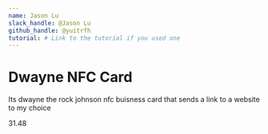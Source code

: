 ```yaml
---
name: Jason Lu
slack_handle: @Jason Lu
github_handle: @yuitrfh
tutorial: # Link to the tutorial if you used one
---
```


# Dwayne NFC Card

Its dwayne the rock johnson nfc buisness card that sends a link to  a website to my choice

31.48
